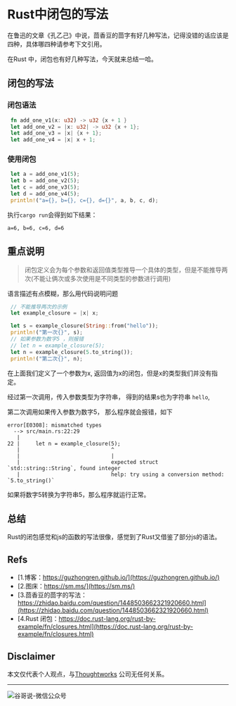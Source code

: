 # Rust中闭包的写法


在鲁迅的文章《孔乙己》中说，茴香豆的茴字有好几种写法，记得没错的话应该是四种，具体哪四种请参考下文引用。

在Rust 中，闭包也有好几种写法，今天就来总结一哈。

## 闭包的写法

###  闭包语法

```rust
 fn add_one_v1(x: u32) -> u32 {x + 1 }
 let add_one_v2 = |x: u32| -> u32 {x + 1};
 let add_one_v3 = |x| {x + 1};
 let add_one_v4 = |x| x + 1;

```

### 使用闭包

```rust
 let a = add_one_v1(5);
 let b = add_one_v2(5);
 let c = add_one_v3(5);
 let d = add_one_v4(5);
 println!("a={}, b={}, c={}, d={}", a, b, c, d);

```

执行`cargo run`会得到如下结果：

`a=6, b=6, c=6, d=6`

## 重点说明

> 闭包定义会为每个参数和返回值类型推导一个具体的类型，但是不能推导两次(不能让俩次或多次使用是不同类型的参数进行调用)

语言描述有点模糊，那么用代码说明问题

```rust
 // 不能推导两次的示例
 let example_closure = |x| x;

 let s = example_closure(String::from("hello"));
 println!("第一次{}", s);
 // 如果参数为数字5 ，则报错
 // let n = example_closure(5);
 let n = example_closure(5.to_string());
 println!("第二次{}", n);
```

在上面我们定义了一个参数为x, 返回值为x的闭包，但是x的类型我们并没有指定。

经过第一次调用，传入参数类型为字符串， 得到的结果s也为字符串 `hello`,

第二次调用如果传入参数为数字5， 那么程序就会报错，如下

```shell
error[E0308]: mismatched types
  --> src/main.rs:22:29
   |
22 |     let n = example_closure(5);
   |                             ^
   |                             |
   |                             expected struct `std::string::String`, found integer
   |                             help: try using a conversion method: `5.to_string()`

```
如果将数字5转换为字符串5，那么程序就运行正常。

## 总结

Rust的闭包感觉和js的函数的写法很像，感觉到了Rust又借鉴了部分js的语法。


## Refs

* [1.博客：https://guzhongren.github.io/](https://guzhongren.github.io/)
* [2.图床：https://sm.ms/](https://sm.ms/)
* [3.茴香豆的茴字的写法：https://zhidao.baidu.com/question/1448503662321920660.html](https://zhidao.baidu.com/question/1448503662321920660.html)
* [4.Rust 闭包：https://doc.rust-lang.org/rust-by-example/fn/closures.html](https://doc.rust-lang.org/rust-by-example/fn/closures.html)

## Disclaimer

本文仅代表个人观点，与[Thoughtworks](https://www.Thoughtworks.com/) 公司无任何关系。

----
![谷哥说-微信公众号](https://cdn.jsdelivr.net/gh/guzhongren/data-hosting@master/20210819/扫码_搜索联合传播样式-白色版.ae9zxgscqcg.png)

